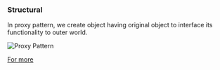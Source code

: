 ### Structural

In proxy pattern, we create object having original object to interface its functionality to outer world.

![Proxy Pattern](https://www.tutorialspoint.com/design_pattern/images/proxy_pattern_uml_diagram.jpg)

[For more](https://www.tutorialspoint.com/design_pattern/proxy_pattern.htm)